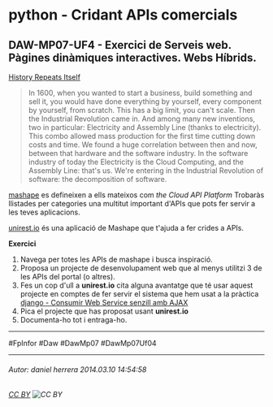 # python - Cridant APIs comercials
## DAW-MP07-UF4 - Exercici de Serveis web. Pàgines dinàmiques interactives. Webs Híbrids.
[History Repeats Itself](https://www.mashape.com/about)

>In 1600, when you wanted to start a business, build something and sell it, you would have done everything by yourself, every component by yourself, from scratch. This has a big limit, you can't scale. Then the Industrial Revolution came in. And among many new inventions, two in particular: Electricity and Assembly Line (thanks to electricity). This combo allowed mass production for the first time cutting down costs and time. We found a huge correlation between then and now, between that hardware and the software industry. In the software industry of today the Electricity is the Cloud Computing, and the Assembly Line: that's us. We're entering in the Industrial Revolution of software: the decomposition of software.

[mashape](https://www.mashape.com) es defineixen a ells mateixos com *the Cloud API Platform* Trobaràs llistades per categories una multitut important d'APIs que pots fer servir a les teves aplicacions.

[unirest.io](http://unirest.io/python.html) és una aplicació de Mashape que t'ajuda a fer crides a APIs.

**Exercici**

1. Navega per totes les APIs de mashape i busca inspiració.
2. Proposa un projecte de desenvolupament web que al menys utilitzi 3 de les APIs del portal (o altres).
3. Fes un cop d'ull a **unirest.io** cita alguna avantatge que té usar aquest projecte en comptes de fer servir el sistema que hem usat a la pràctica [django - Consumir Web Service senzill amb AJAX](/DAW/DAW-MP07/DAW-MP07-UF4/django-consumir-web-service-senzill-amb-ajax/readme.md)
4. Pica el projecte que has proposat usant **unirest.io**
5. Documenta-ho tot i entraga-ho.


---

#FpInfor #Daw #DawMp07 #DawMp07Uf04

---

###### Autor: daniel herrera 2014.03.10 14:54:58
###### [CC BY](https://creativecommons.org/licenses/by/4.0/) ![CC BY](https://licensebuttons.net/l/by/3.0/80x15.png)
